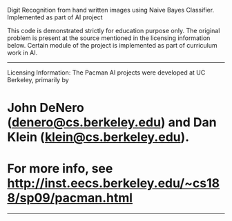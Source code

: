Digit Recognition from hand written images using Naive Bayes Classifier. Implemented as part of AI project


This code is demonstrated strictly for education purpose only. The original problem is present at the source mentioned in the licensing information below. Certain module of the project is implemented as part of curriculum work in AI. 

**********************************************************************************************************
Licensing Information:
The Pacman AI projects were developed at UC Berkeley, primarily by
# John DeNero (denero@cs.berkeley.edu) and Dan Klein (klein@cs.berkeley.edu).
# For more info, see http://inst.eecs.berkeley.edu/~cs188/sp09/pacman.html
**********************************************************************************************************
